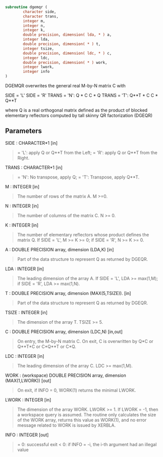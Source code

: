 ```fortran
subroutine dgemqr (
        character side,
        character trans,
        integer m,
        integer n,
        integer k,
        double precision, dimension( lda, * ) a,
        integer lda,
        double precision, dimension( * ) t,
        integer tsize,
        double precision, dimension( ldc, * ) c,
        integer ldc,
        double precision, dimension( * ) work,
        integer lwork,
        integer info
)
```

DGEMQR overwrites the general real M-by-N matrix C with

SIDE = 'L'     SIDE = 'R'
TRANS = 'N':      Q \* C          C \* Q
TRANS = 'T':      Q\*\*T \* C       C \* Q\*\*T

where Q is a real orthogonal matrix defined as the product
of blocked elementary reflectors computed by tall skinny
QR factorization (DGEQR)

## Parameters
SIDE : CHARACTER\*1 [in]
> = 'L': apply Q or Q\*\*T from the Left;
> = 'R': apply Q or Q\*\*T from the Right.

TRANS : CHARACTER\*1 [in]
> = 'N':  No transpose, apply Q;
> = 'T':  Transpose, apply Q\*\*T.

M : INTEGER [in]
> The number of rows of the matrix A.  M >=0.

N : INTEGER [in]
> The number of columns of the matrix C. N >= 0.

K : INTEGER [in]
> The number of elementary reflectors whose product defines
> the matrix Q.
> If SIDE = 'L', M >= K >= 0;
> if SIDE = 'R', N >= K >= 0.

A : DOUBLE PRECISION array, dimension (LDA,K) [in]
> Part of the data structure to represent Q as returned by DGEQR.

LDA : INTEGER [in]
> The leading dimension of the array A.
> If SIDE = 'L', LDA >= max(1,M);
> if SIDE = 'R', LDA >= max(1,N).

T : DOUBLE PRECISION array, dimension (MAX(5,TSIZE)). [in]
> Part of the data structure to represent Q as returned by DGEQR.

TSIZE : INTEGER [in]
> The dimension of the array T. TSIZE >= 5.

C : DOUBLE PRECISION array, dimension (LDC,N) [in,out]
> On entry, the M-by-N matrix C.
> On exit, C is overwritten by Q\*C or Q\*\*T\*C or C\*Q\*\*T or C\*Q.

LDC : INTEGER [in]
> The leading dimension of the array C. LDC >= max(1,M).

WORK : (workspace) DOUBLE PRECISION array, dimension (MAX(1,LWORK)) [out]
> On exit, if INFO = 0, WORK(1) returns the minimal LWORK.

LWORK : INTEGER [in]
> The dimension of the array WORK. LWORK >= 1.
> If LWORK = -1, then a workspace query is assumed. The routine
> only calculates the size of the WORK array, returns this
> value as WORK(1), and no error message related to WORK
> is issued by XERBLA.

INFO : INTEGER [out]
> = 0:  successful exit
> < 0:  if INFO = -i, the i-th argument had an illegal value
